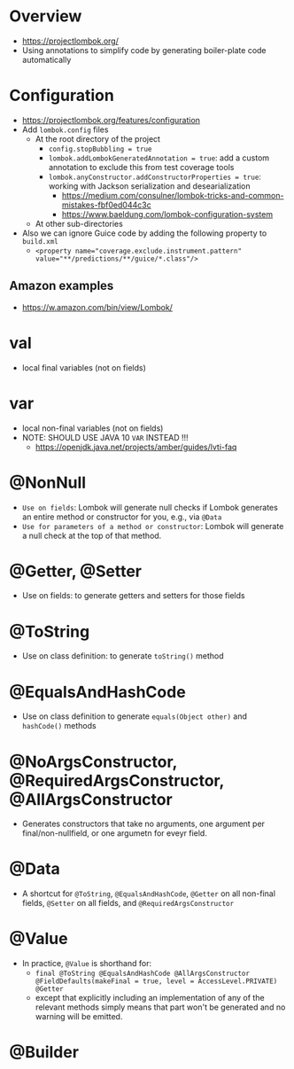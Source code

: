 # Overview

- https://projectlombok.org/
- Using annotations to simplify code by generating boiler-plate code
  automatically

# Configuration

- https://projectlombok.org/features/configuration
- Add `lombok.config` files
    + At the root directory of the project
        * `config.stopBubbling = true`
        * `lombok.addLombokGeneratedAnnotation = true`: add a custom
          annotation to exclude this from test coverage tools
        * `lombok.anyConstructor.addConstructorProperties = true`:
          working with Jackson serialization and desearialization
            - https://medium.com/consulner/lombok-tricks-and-common-mistakes-fbf0ed044c3c
            - https://www.baeldung.com/lombok-configuration-system
    + At other sub-directories
- Also we can ignore Guice code by adding the following property to
  `build.xml`
    + `<property name="coverage.exclude.instrument.pattern" value="**/predictions/**/guice/*.class"/>`

## Amazon examples

- https://w.amazon.com/bin/view/Lombok/

# val

- local final variables (not on fields)

# var

- local non-final variables (not on fields)
- NOTE: SHOULD USE JAVA 10 `VAR` INSTEAD !!!
    + https://openjdk.java.net/projects/amber/guides/lvti-faq

# @NonNull

- `Use on fields`: Lombok will generate null checks if Lombok generates an
  entire method or constructor for you, e.g., via `@Data`
- `Use for parameters of a method or constructor`: Lombok will generate a
  null check at the top of that method.

# @Getter, @Setter

- Use on fields: to generate getters and setters for those fields

# @ToString

- Use on class definition: to generate `toString()` method

# @EqualsAndHashCode

- Use on class definition to generate `equals(Object other)` and
  `hashCode()` methods

# @NoArgsConstructor, @RequiredArgsConstructor, @AllArgsConstructor

- Generates constructors that take no arguments, one argument per
  final/non-nullfield, or one argumetn for eveyr field.

# @Data

- A shortcut for `@ToString`, `@EqualsAndHashCode`, `@Getter` on all
  non-final fields, `@Setter` on all fields, and
  `@RequiredArgsConstructor`

# @Value

- In practice, `@Value` is shorthand for:
    + `final @ToString @EqualsAndHashCode @AllArgsConstructor @FieldDefaults(makeFinal = true, level = AccessLevel.PRIVATE) @Getter`
    +  except that explicitly including an implementation of any of the
      relevant methods simply means that part won't be generated and no
      warning will be emitted.

# @Builder

